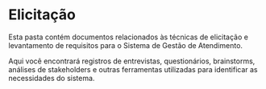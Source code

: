 # Elicitação

Esta pasta contém documentos relacionados às técnicas de elicitação e levantamento de requisitos para o Sistema de Gestão de Atendimento.

Aqui você encontrará registros de entrevistas, questionários, brainstorms, análises de stakeholders e outras ferramentas utilizadas para identificar as necessidades do sistema.
